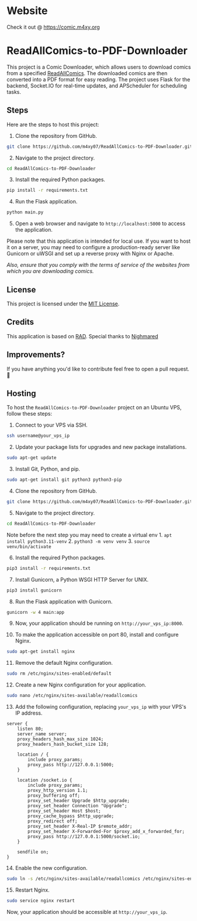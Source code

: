 # Website
Check it out @ https://comic.m4xy.org

# ReadAllComics-to-PDF-Downloader

This project is a Comic Downloader, which allows users to download comics from a specified [ReadAllComics](https://readallcomics.com). The downloaded comics are then converted into a PDF format for easy reading. The project uses Flask for the backend, Socket.IO for real-time updates, and APScheduler for scheduling tasks.

## Steps
Here are the steps to host this project:

1. Clone the repository from GitHub.
```sh
git clone https://github.com/m4xy07/ReadAllComics-to-PDF-Downloader.git
```

2. Navigate to the project directory.
```sh
cd ReadAllComics-to-PDF-Downloader
```

3. Install the required Python packages.
```sh
pip install -r requirements.txt
```

4. Run the Flask application.
```sh
python main.py
```

5. Open a web browser and navigate to `http://localhost:5000` to access the application.

Please note that this application is intended for local use. If you want to host it on a server, you may need to configure a production-ready server like Gunicorn or uWSGI and set up a reverse proxy with Nginx or Apache. 

*Also, ensure that you comply with the terms of service of the websites from which you are downloading comics.*

## License
This project is licensed under the [MIT License](LICENSE).

## Credits
This application is based on [RAD](https://github.com/Nighmared/RAD). Special thanks to [Nighmared](https://github.com/Nighmared)

## Improvements?
If you have anything you'd like to contribute feel free to open a pull request. 💖


## Hosting

To host the `ReadAllComics-to-PDF-Downloader` project on an Ubuntu VPS, follow these steps:

1. Connect to your VPS via SSH.
```sh
ssh username@your_vps_ip
```

2. Update your package lists for upgrades and new package installations.
```sh
sudo apt-get update
```

3. Install Git, Python, and pip.
```sh
sudo apt-get install git python3 python3-pip
```

4. Clone the repository from GitHub.
```sh
git clone https://github.com/m4xy07/ReadAllComics-to-PDF-Downloader.git
```

5. Navigate to the project directory.
```sh
cd ReadAllComics-to-PDF-Downloader
```
Note before the next step you may need to create a virtual env 1. `apt install python3.11-venv` 2. `python3 -m venv venv` 3. `source venv/bin/activate`

6. Install the required Python packages.
```sh
pip3 install -r requirements.txt
```

7. Install Gunicorn, a Python WSGI HTTP Server for UNIX.
```sh
pip3 install gunicorn
```

8. Run the Flask application with Gunicorn.
```sh
gunicorn -w 4 main:app
```

9. Now, your application should be running on `http://your_vps_ip:8000`.

10. To make the application accessible on port 80, install and configure Nginx.
```sh
sudo apt-get install nginx
```

11. Remove the default Nginx configuration.
```sh
sudo rm /etc/nginx/sites-enabled/default
```

12. Create a new Nginx configuration for your application.
```sh
sudo nano /etc/nginx/sites-available/readallcomics
```

13. Add the following configuration, replacing `your_vps_ip` with your VPS's IP address.
```nginx
server {
    listen 80;
    server_name server;
    proxy_headers_hash_max_size 1024;
    proxy_headers_hash_bucket_size 128;

    location / {
        include proxy_params;
        proxy_pass http://127.0.0.1:5000;
    }

    location /socket.io {
        include proxy_params;
        proxy_http_version 1.1;
        proxy_buffering off;
        proxy_set_header Upgrade $http_upgrade;
        proxy_set_header Connection "Upgrade";
        proxy_set_header Host $host;
        proxy_cache_bypass $http_upgrade;
        proxy_redirect off;
        proxy_set_header X-Real-IP $remote_addr;
        proxy_set_header X-Forwarded-For $proxy_add_x_forwarded_for;
        proxy_pass http://127.0.0.1:5000/socket.io;
    }
    
    sendfile on;
}
```

14. Enable the new configuration.
```sh
sudo ln -s /etc/nginx/sites-available/readallcomics /etc/nginx/sites-enabled/
```

15. Restart Nginx.
```sh
sudo service nginx restart
```

Now, your application should be accessible at `http://your_vps_ip`.

